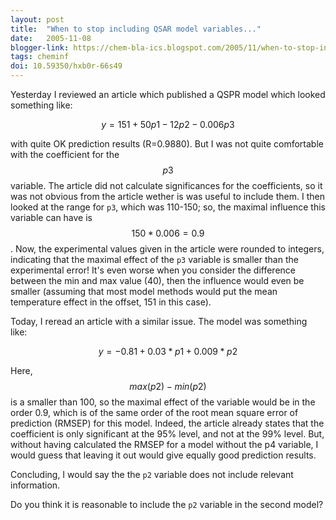 ```yaml
---
layout: post
title:  "When to stop including QSAR model variables..."
date:   2005-11-08
blogger-link: https://chem-bla-ics.blogspot.com/2005/11/when-to-stop-including-qsar-model.html
tags: cheminf
doi: 10.59350/hxb0r-66s49
---
```


Yesterday I reviewed an article which published a QSPR model which looked something like:

$$y = 151 + 50p1 - 12p2 - 0.006p3$$

with quite OK prediction results (R=0.9880). But I was not quite comfortable with the coefficient for the $$p3$$ variable.
The article did not calculate significances for the coefficients, so it was not obvious from the article wether is was useful
to include them. I then looked at the range for `p3`, which was 110-150; so, the maximal influence this variable can have is
$$150*0.006 = 0.9$$. Now, the experimental values given in the article were rounded to integers, indicating that the maximal
effect of the `p3` variable is smaller than the experimental error! It's even worse when you consider the difference between the
min and max value (40), then the influence would even be smaller (assuming that most model methods would put the mean temperature
effect in the offset, 151 in this case).

Today, I reread an article with a similar issue. The model was something like:

$$y = -0.81 + 0.03*p1 + 0.009*p2$$

Here, $$max(p2)-min(p2)$$ is a smaller than 100, so the maximal effect of the variable would be in the order 0.9, which is of
the same order of the root mean square error of prediction (RMSEP) for this model. Indeed, the article already states that the
coefficient is only significant at the 95% level, and not at the 99% level. But, without having calculated the RMSEP for a model
without the p4 variable, I would guess that leaving it out would give equally good prediction results.

Concluding, I would say the the `p2` variable does not include relevant information.

Do you think it is reasonable to include the `p2` variable in the second model?
